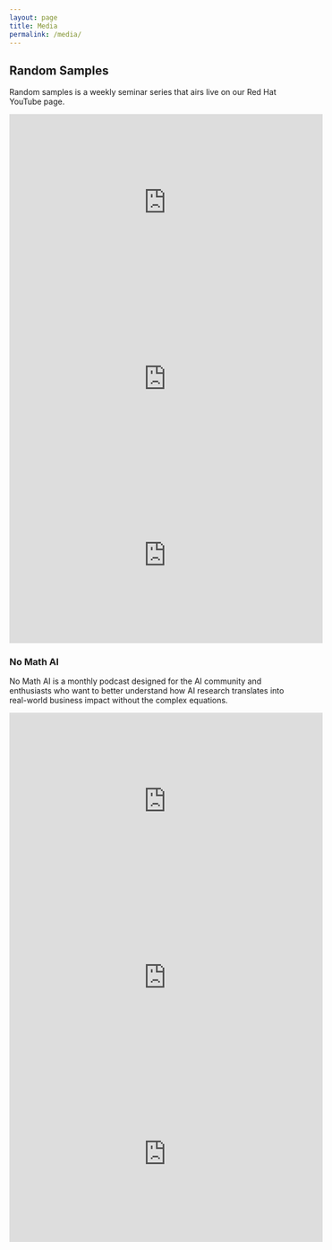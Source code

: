 ```yaml
---
layout: page
title: Media
permalink: /media/
---
```


## Random Samples

Random samples is a weekly seminar series that airs live on our Red Hat YouTube page.

<iframe width="560" height="315" src="https://www.youtube.com/embed/ddnRm-OHm1k?si=VN4JLkyEEXaawE0c" frameborder="0" allowfullscreen></iframe>

<iframe width="560" height="315" src="https://www.youtube.com/embed/qenmyHH87es?si=iOoAhJfK5Ktux6T8" frameborder="0" allowfullscreen></iframe>

<iframe width="560" height="315" src="https://www.youtube.com/embed/7bpANF68hNE?si=_62Vqz5gHt5VI_z4" frameborder="0" allowfullscreen></iframe>

### No Math AI

No Math AI is a monthly podcast designed for the AI community and enthusiasts who want to better understand how AI research translates into real-world business impact without the complex equations.

<iframe width="560" height="315" src="https://www.youtube.com/embed/mj1dwrPfvb4?si=6ghEXRoag8s16MRO" frameborder="0" allowfullscreen></iframe>

<iframe width="560" height="315" src="https://www.youtube.com/embed/rGve4qQj1-s?si=RqttVWC9GL7b51Lt" frameborder="0" allowfullscreen></iframe>

<iframe width="560" height="315" src="https://www.youtube.com/embed/QEDGOEJxQk4?si=TbHPJpAWN9SbzkKn" frameborder="0" allowfullscreen></iframe>